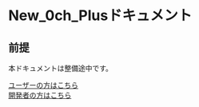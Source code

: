 # New_0ch_Plusドキュメント
## 前提
本ドキュメントは整備途中です。  

[ユーザーの方はこちら](./users/README.md)  
[開発者の方はこちら](./developers/README.md)  
